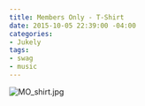 ```yaml
---
title: Members Only - T-Shirt
date: 2015-10-05 22:39:00 -04:00
categories:
- Jukely
tags:
- swag
- music
---
```


![MO_shirt.jpg](/uploads/MO_shirt.jpg)
